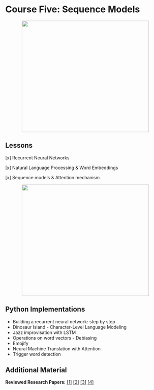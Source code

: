 # Course Five: Sequence Models

<p align="center">
<img src="" width="400px" height="350px">
</p>


## Lessons


[x] Recurrent Neural Networks


[x] Natural Language Processing & Word Embeddings


[x] Sequence models & Attention mechanism



<p align="center">
<img src="" width="400px" height="350px">
</p>



## Python Implementations

- Building a recurrent neural network: step by step
- Dinosaur Island - Character-Level Language Modeling
- Jazz improvisation with LSTM
- Operations on word vectors - Debiasing
- Emojify
- Neural Machine Translation with Attention
- Trigger word detection



## Additional Material

**Reviewed Research Papers:**
[[1]]()
[[2]]()
[[3]]()
[[4]]()
